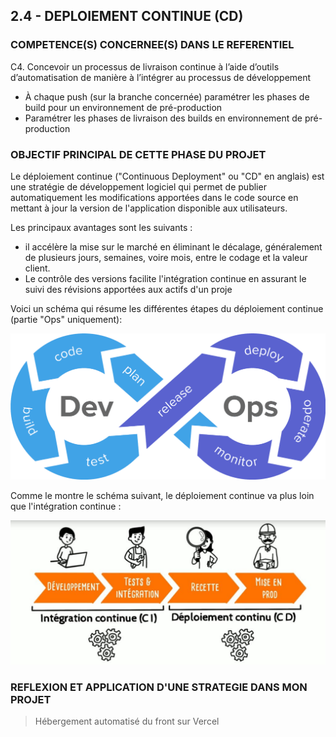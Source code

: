 ## 2.4 - DEPLOIEMENT CONTINUE (CD)

### COMPETENCE(S) CONCERNEE(S) DANS LE REFERENTIEL

C4. Concevoir un processus de livraison continue à l’aide d’outils d’automatisation de manière à l’intégrer au processus de développement
- À chaque push (sur la branche concernée) paramétrer les phases de build pour un environnement de pré-production
- Paramétrer les phases de livraison des builds en environnement de pré-production

### OBJECTIF PRINCIPAL DE CETTE PHASE DU PROJET

Le déploiement continue ("Continuous Deployment" ou "CD" en anglais) est une stratégie de développement logiciel qui permet de publier automatiquement les modifications apportées dans le code source en mettant à jour la version de l'application disponible aux utilisateurs.

Les principaux avantages sont les suivants :
- il accélère la mise sur le marché en éliminant le décalage, généralement de plusieurs jours, semaines, voire mois, entre le codage et la valeur client.
- Le contrôle des versions facilite l'intégration continue en assurant le suivi des révisions apportées aux actifs d'un proje













Voici un schéma qui résume les différentes étapes du déploiement continue (partie "Ops" uniquement):

![DevOps](../img/devops.png "DevOps")


Comme le montre le schéma suivant, le déploiement continue va plus loin que l'intégration continue :

![Intégration continue et déploiement continu](../img/integration_continue_et_deploiement_continu.jpg "Intégration continue et déploiement continu")




### REFLEXION ET APPLICATION D'UNE STRATEGIE DANS MON PROJET

> Hébergement automatisé du front sur Vercel
